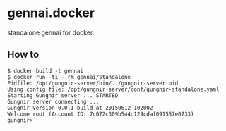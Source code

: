 gennai.docker
=========

standalone gennai for docker.

## How to

    $ docker build -t gennai .
    $ docker run -ti --rm gennai/standalone
    Pidfile: /opt/gungnir-server/bin/../gungnir-server.pid
    Using config file: /opt/gungnir-server/conf/gungnir-standalone.yaml
    Starting Gungnir server ... STARTED
    Gungnir server connecting ...
    Gungnir version 0.0.1 build at 20150612-102002
    Welcome root (Account ID: 7c072c309b544d129cdaf091557e0733)
    gungnir>

